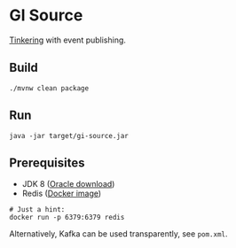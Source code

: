 # GI Source

[Tinkering](http://docs.spring.io/spring-cloud-stream/docs/current/reference/htmlsingle/#_getting_started) 
with event publishing.

## Build

    ./mvnw clean package

## Run

    java -jar target/gi-source.jar

## Prerequisites

 * JDK 8 ([Oracle download](http://www.oracle.com/technetwork/java/javase/downloads/jdk8-downloads-2133151.html))
 * Redis ([Docker image](https://store.docker.com/images/redis))


```
# Just a hint:
docker run -p 6379:6379 redis
```

Alternatively, Kafka can be used transparently, see `pom.xml`.
